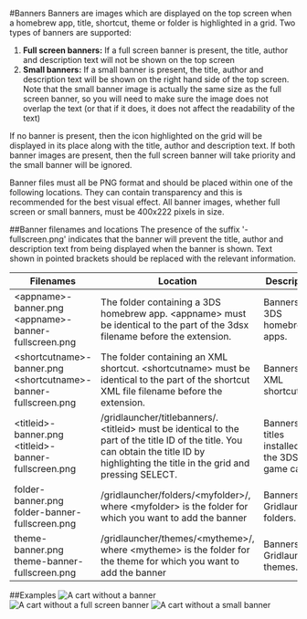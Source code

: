 #Banners
Banners are images which are displayed on the top screen when a homebrew app, title, shortcut, theme or folder is highlighted in a grid. Two types of banners are supported:

1. **Full screen banners:** If a full screen banner is present, the title, author and description text will not be shown on the top screen
2. **Small banners:** If a small banner is present, the title, author and description text will be shown on the right hand side of the top screen. Note that the small banner image is actually the same size as the full screen banner, so you will need to make sure the image does not overlap the text (or that if it does, it does not affect the readability of the text)

If no banner is present, then the icon highlighted on the grid will be displayed in its place along with the title, author and description text. If both banner images are present, then the full screen banner will take priority and the small banner will be ignored.

Banner files must all be PNG format and should be placed within one of the following locations. They can contain transparency and this is recommended for the best visual effect. All banner images, whether full screen or small banners, must be 400x222 pixels in size.

##Banner filenames and locations
The presence of the suffix '-fullscreen.png' indicates that the banner will prevent the title, author and description text from being displayed when the banner is shown. Text shown in pointed brackets should be replaced with the relevant information.

Filenames|Location|Description
--------|--------|-----------
\<appname\>-banner.png<br>\<appname\>-banner-fullscreen.png|The folder containing a 3DS homebrew app. \<appname\> must be identical to the part of the 3dsx filename before the extension.|Banners for 3DS homebrew apps.
\<shortcutname\>-banner.png<br>\<shortcutname\>-banner-fullscreen.png|The folder containing an XML shortcut. \<shortcutname\> must be identical to the part of the shortcut XML file filename before the extension.|Banners for XML shortcuts.
\<titleid\>-banner.png<br>\<titleid\>-banner-fullscreen.png|/gridlauncher/titlebanners/. \<titleid\> must be identical to the part of the title ID of the title. You can obtain the title ID by highlighting the title in the grid and pressing SELECT.|Banners for titles installed on the 3DS and game carts.
folder-banner.png<br>folder-banner-fullscreen.png|/gridlauncher/folders/\<myfolder\>/, where \<myfolder\> is the folder for which you want to add the banner|Banners for Gridlauncher folders.
theme-banner.png<br>theme-banner-fullscreen.png|/gridlauncher/themes/\<mytheme\>/, where \<mytheme\> is the folder for the theme for which you want to add the banner|Banners for Gridlauncher themes.

##Examples
![A cart without a banner](wiki/bannernone.png)
![A cart without a full screen banner](wiki/bannerfull.png)
![A cart without a small banner](wiki/bannersmall.png)